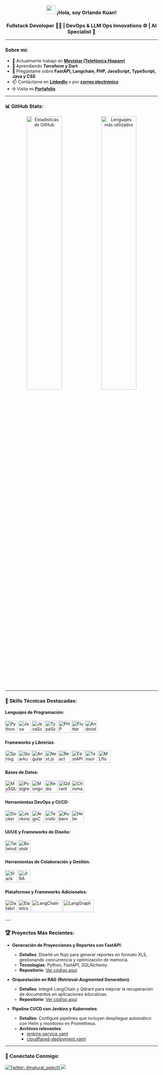 <h3 align="center"><img src="https://media.giphy.com/media/hvRJCLFzcasrR4ia7z/giphy.gif" width="30px"> ¡Hola, soy Orlando Kuan! </h3>
<h3 align="center">Fullstack Developer 👨‍💻 |  DevOps & LLM Ops Innovations ⚙️ | AI Specialist 🦄</h3>

---

### Sobre mí:
- 🔭 Actualmente trabajo en **[Movistar (Telefónica Hispam)](https://www.telefonica.com/)**
- 🌱 Aprendiendo **Terraform y Dart**
- 💬 Pregúntame sobre **FastAPI, Langchain, PHP, JavaScript, TypeScript, Java y CSS**
- 📫 Contáctame en **[LinkedIn](https://www.linkedin.com/in/orlando-kuan)** o por **[correo electrónico](mailto:nexuscode25@gmail.com)**
- 🌐 Visita mi **[Portafolio](https://darkcodepe.github.io/portfolio/)**

---

### 📊 GitHub Stats:
<p align="center">
  <img src="https://github-readme-stats.vercel.app/api?username=DarkCodePE&show_icons=true&theme=radical&locale=es" alt="Estadísticas de GitHub" width="48%"/>
  <img src="https://github-readme-stats.vercel.app/api/top-langs/?username=DarkCodePE&layout=compact&theme=radical&locale=es" alt="Lenguajes más utilizados" width="48%"/>
</p>

---

### 🚀 Skills Técnicas Destacadas:

#### Lenguajes de Programación:
<p align="left">
  <img src="https://www.vectorlogo.zone/logos/python/python-icon.svg" alt="Python" width="40" height="40"/>
  <img src="https://www.vectorlogo.zone/logos/java/java-icon.svg" alt="Java" width="40" height="40"/>
  <img src="https://www.vectorlogo.zone/logos/javascript/javascript-icon.svg" alt="JavaScript" width="40" height="40"/>
  <img src="https://www.vectorlogo.zone/logos/typescriptlang/typescriptlang-icon.svg" alt="TypeScript" width="40" height="40"/>
  <img src="https://www.vectorlogo.zone/logos/php/php-icon.svg" alt="PHP" width="40" height="40"/>
  <img src="https://www.vectorlogo.zone/logos/flutterio/flutterio-icon.svg" alt="Flutter" width="40" height="40"/>
  <img src="https://www.vectorlogo.zone/logos/android/android-icon.svg" alt="Android Nativo" width="40" height="40"/>
</p>

#### Frameworks y Librerías:
<p align="left">
  <img src="https://www.vectorlogo.zone/logos/springio/springio-icon.svg" alt="Spring Boot" width="40" height="40"/>
  <img src="https://www.svgrepo.com/show/354245/quarkus-icon.svg" alt="Quarkus" width="40" height="40"/>
  <img src="https://www.vectorlogo.zone/logos/angular/angular-icon.svg" alt="Angular" width="40" height="40"/>
  <img src="https://www.vectorlogo.zone/logos/nextjs/nextjs-icon.svg" alt="Next.js" width="40" height="40"/>
  <img src="https://www.vectorlogo.zone/logos/reactjs/reactjs-icon.svg" alt="React JS" width="40" height="40"/>
  <img src="https://icon.icepanel.io/Technology/svg/FastAPI.svg" alt="FastAPI" width="40" height="40"/>
  <img src="https://www.vectorlogo.zone/logos/tensorflow/tensorflow-icon.svg" alt="TensorFlow" width="40" height="40"/>
  <img src="https://mlflow.org/img/mlflow-black.svg" alt="MLflow" width="40" height="40"/>
</p>

#### Bases de Datos:
<p align="left">
  <img src="https://www.vectorlogo.zone/logos/mysql/mysql-icon.svg" alt="MySQL" width="40" height="40"/>
  <img src="https://www.vectorlogo.zone/logos/postgresql/postgresql-icon.svg" alt="PostgreSQL" width="40" height="40"/>
  <img src="https://www.vectorlogo.zone/logos/mongodb/mongodb-icon.svg" alt="MongoDB" width="40" height="40"/>
  <img src="https://www.vectorlogo.zone/logos/redis/redis-icon.svg" alt="Redis" width="40" height="40"/>
  <img src="https://seeklogo.com/images/Q/qdrant-icon-logo-843D18553D-seeklogo.com.png" alt="Qdrant" width="40" height="40"/>
  <img src="https://seeklogo.com/images/C/chroma-logo-FB287847E7-seeklogo.com.png" alt="Chroma" width="40" height="40"/>
</p>

#### Herramientas DevOps y CI/CD:
<p align="left">
  <img src="https://www.vectorlogo.zone/logos/docker/docker-icon.svg" alt="Docker" width="40" height="40"/>
  <img src="https://www.vectorlogo.zone/logos/jenkins/jenkins-icon.svg" alt="Jenkins" width="40" height="40"/>
  <img src="https://icon.icepanel.io/Technology/svg/Argo-CD.svg" alt="ArgoCD" width="40" height="40"/>
  <img src="https://www.vectorlogo.zone/logos/terraformio/terraformio-icon.svg" alt="Terraform" width="40" height="40"/>
  <img src="https://www.vectorlogo.zone/logos/kubernetes/kubernetes-icon.svg" alt="Kubernetes" width="40" height="40"/>
  <img src="https://www.vectorlogo.zone/logos/helmsh/helmsh-icon.svg" alt="Helm" width="40" height="40"/>
</p>

#### UI/UX y Frameworks de Diseño:
<p align="left">
  <img src="https://www.vectorlogo.zone/logos/tailwindcss/tailwindcss-icon.svg" alt="Tailwind CSS" width="40" height="40"/>
  <img src="https://www.vectorlogo.zone/logos/getbootstrap/getbootstrap-icon.svg" alt="Bootstrap" width="40" height="40"/>
</p>

#### Herramientas de Colaboración y Gestión:
<p align="left">
  <img src="https://www.vectorlogo.zone/logos/slack/slack-icon.svg" alt="Slack" width="40" height="40"/>
  <img src="https://www.vectorlogo.zone/logos/atlassian_jira/atlassian_jira-icon.svg" alt="JIRA" width="40" height="40"/>
</p>

#### Plataformas y Frameworks Adicionales:
<p align="left">
  <img src="https://www.vectorlogo.zone/logos/databricks/databricks-icon.svg" alt="Databricks" width="40" height="40"/>
  <img src="https://www.vectorlogo.zone/logos/elastic/elastic-icon.svg" alt="Elasticsearch" width="40" height="40"/>
  <img src="https://python.langchain.com/img/brand/wordmark.png" alt="LangChain" width="100" height="40"/>
  <img src="https://langchain-ai.github.io/langgraph/static/wordmark_dark.svg" alt="LangGraph" width="100" height="40"/>
</p>
---

### 🏆 Proyectos Más Recientes:

- **Generación de Proyecciones y Reportes con FastAPI**:
  - **Detalles**: Diseñé un flujo para generar reportes en formato XLS, gestionando concurrencia y optimización de memoria.
  - **Tecnologías**: Python, FastAPI, SQLAlchemy.
  - **Repositorio**: [Ver código aquí](#)

- **Orquestación en RAG (Retrieval-Augmented Generation)**:
  - **Detalles**: Integré LangChain y Qdrant para mejorar la recuperación de documentos en aplicaciones educativas.
  - **Repositorio**: [Ver código aquí](#)

- **Pipeline CI/CD con Jenkins y Kubernetes**:
  - **Detalles**: Configuré pipelines que incluyen despliegue automático con Helm y monitoreo en Prometheus.
  - **Archivos relevantes**:
    - [jenkins-service.yaml](#)
    - [cloudflared-deployment.yaml](#)

---

### 🔗 Conéctate Conmigo:
<p align="left">
<a href="https://twitter.com/natural_select1" target="_blank">
  <img src="https://img.shields.io/twitter/follow/natural_select1?logo=twitter&style=for-the-badge" alt="Twitter: @natural_select1" />
</a>
<a href="https://www.linkedin.com/in/orlando-kuan/" target="_blank">
  <img src="https://img.shields.io/badge/-LinkedIn-blue?style=for-the-badge&logo=linkedin"
::contentReference[oaicite:0]{index=0}
